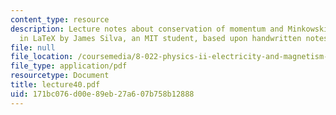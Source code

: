 ```yaml
---
content_type: resource
description: Lecture notes about conservation of momentum and Minkowski force. Prepared
  in LaTeX by James Silva, an MIT student, based upon handwritten notes.
file: null
file_location: /coursemedia/8-022-physics-ii-electricity-and-magnetism-fall-2006/171bc076d00e89eb27a607b758b12888_lecture40.pdf
file_type: application/pdf
resourcetype: Document
title: lecture40.pdf
uid: 171bc076-d00e-89eb-27a6-07b758b12888
---
```

